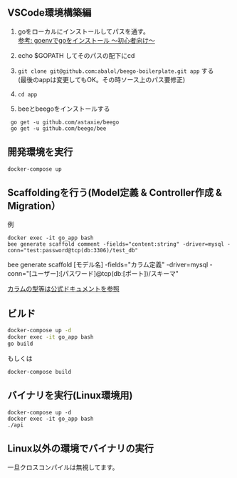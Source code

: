 ## VSCode環境構築編
1. goをローカルにインストールしてパスを通す。  
[参考: goenvでgoをインストール 〜初心者向け〜](https://qiita.com/yut-kt/items/9f5ac1e788df61f64290)

1. echo $GOPATH してそのパスの配下にcd
1. `git clone git@github.com:abalol/beego-boilerplate.git app` する   
(最後のappは変更してもOK。その時ソース上のパス要修正)
1. `cd app`
1. beeとbeegoをインストールする
```
 go get -u github.com/astaxie/beego
 go get -u github.com/beego/bee
```
## 開発環境を実行

`docker-compose up`

## Scaffoldingを行う(Model定義 & Controller作成 & Migration）
例
```
docker exec -it go_app bash
bee generate scaffold comment -fields="content:string" -driver=mysql -conn="test:password@tcp(db:3306)/test_db"
```

bee generate scaffold [モデル名] -fields="カラム定義"  -driver=mysql -conn="[ユーザー]:[パスワード]@tcp(db:[ポート])/スキーマ"

[カラムの型等は公式ドキュメントを参照](https://beego.me/docs/mvc/model/models.md#mysql)

## ビルド

``` bash
docker-compose up -d
docker exec -it go_app bash
go build
```

もしくは

```
docker-compose build
```

## バイナリを実行(Linux環境用)

```
docker-compose up -d
docker exec -it go_app bash
./api
```

## Linux以外の環境でバイナリの実行
一旦クロスコンパイルは無視してます。
